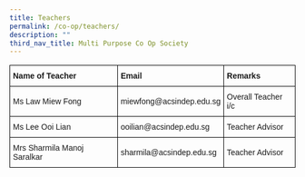 ```yaml
---
title: Teachers
permalink: /co-op/teachers/
description: ""
third_nav_title: Multi Purpose Co Op Society
---
```

<style type="text/css">
.tg  {border-collapse:collapse;border-spacing:0;}
.tg td{border-color:black;border-style:solid;border-width:1px;font-family:Arial, sans-serif;font-size:14px;
  overflow:hidden;padding:10px 5px;word-break:normal;}
.tg th{border-color:black;border-style:solid;border-width:1px;font-family:Arial, sans-serif;font-size:14px;
  font-weight:normal;overflow:hidden;padding:10px 5px;word-break:normal;}
.tg .tg-cly1{text-align:left;vertical-align:middle}
.tg .tg-1wig{font-weight:bold;text-align:left;vertical-align:top}
</style>
<table class="tg">
<thead>
  <tr>
    <th class="tg-1wig"><span style="font-weight:bolder">Name of Teacher</span></th>
    <th class="tg-1wig"><span style="font-weight:bolder">Email</span></th>
    <th class="tg-1wig"><span style="font-weight:bolder">Remarks</span></th>
  </tr>
</thead>
<tbody>
  <tr>
    <td class="tg-cly1">Ms Law Miew Fong</td>
    <td class="tg-cly1">miewfong@acsindep.edu.sg</td>
    <td class="tg-cly1">Overall Teacher i/c</td>
  </tr>
  <tr>
    <td class="tg-cly1">Ms Lee Ooi Lian</td>
    <td class="tg-cly1">ooilian@acsindep.edu.sg</td>
    <td class="tg-cly1"> Teacher Advisor</td>
  </tr>
  <tr>
    <td class="tg-cly1"> Mrs Sharmila Manoj Saralkar</td>
    <td class="tg-cly1">sharmila@acsindep.edu.sg</td>
    <td class="tg-cly1"> Teacher Advisor</td>
  </tr>
</tbody>
</table>
